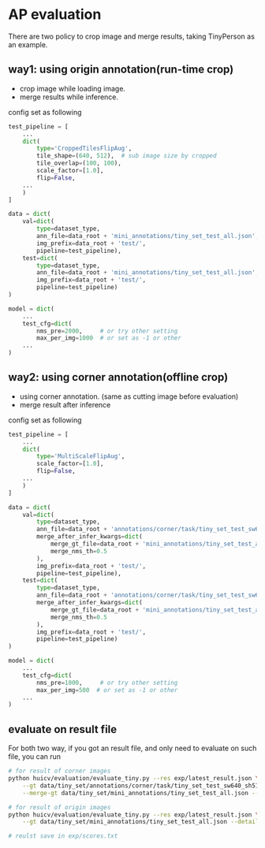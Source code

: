 # AP evaluation

There are two policy to crop image and merge results, taking TinyPerson as an example.

## way1: using origin annotation(run-time crop)

- crop image while loading image.
- merge results while inference.

config set as following

```python
test_pipeline = [
    ...
    dict(
        type='CroppedTilesFlipAug',
        tile_shape=(640, 512),  # sub image size by cropped
        tile_overlap=(100, 100),
        scale_factor=[1.0],
        flip=False,
    ...
    )
]

data = dict(
    val=dict(
        type=dataset_type,
        ann_file=data_root + 'mini_annotations/tiny_set_test_all.json',
        img_prefix=data_root + 'test/',
        pipeline=test_pipeline),
    test=dict(
        type=dataset_type,
        ann_file=data_root + 'mini_annotations/tiny_set_test_all.json',
        img_prefix=data_root + 'test/',
        pipeline=test_pipeline)
)

model = dict(
    ...
    test_cfg=dict(
        nms_pre=2000,     # or try other setting
        max_per_img=1000  # or set as -1 or other
    ...
)
```

## way2: using corner annotation(offline crop)

- using corner annotation. (same as cutting image before evaluation)
- merge result after inference

config set as following

```python
test_pipeline = [
    ...
    dict(
        type='MultiScaleFlipAug',
        scale_factor=[1.0],
        flip=False,
    ...
    )
]

data = dict(
    val=dict(
        type=dataset_type,
        ann_file=data_root + 'annotations/corner/task/tiny_set_test_sw640_sh512_all.json',
        merge_after_infer_kwargs=dict(
            merge_gt_file=data_root + 'mini_annotations/tiny_set_test_all.json',
            merge_nms_th=0.5
        ),
        img_prefix=data_root + 'test/',
        pipeline=test_pipeline),
    test=dict(
        type=dataset_type,
        ann_file=data_root + 'annotations/corner/task/tiny_set_test_sw640_sh512_all.json',
        merge_after_infer_kwargs=dict(
            merge_gt_file=data_root + 'mini_annotations/tiny_set_test_all.json',
            merge_nms_th=0.5
        ),
        img_prefix=data_root + 'test/',
        pipeline=test_pipeline)
)

model = dict(
    ...
    test_cfg=dict(
        nms_pre=1000,     # or try other setting
        max_per_img=500  # or set as -1 or other
    ...
)
```

## evaluate on result file

For both two way, if you got an result file, and only need to evaluate on such file, you can run
```sh
# for result of corner images
python huicv/evaluation/evaluate_tiny.py --res exp/latest_result.json \
    --gt data/tiny_set/annotations/corner/task/tiny_set_test_sw640_sh512_all.json \
    --merge-gt data/tiny_set/mini_annotations/tiny_set_test_all.json --detail

# for result of origin images
python huicv/evaluation/evaluate_tiny.py --res exp/latest_result.json \
    --gt data/tiny_set/mini_annotations/tiny_set_test_all.json --detail

# reulst save in exp/scores.txt
```
